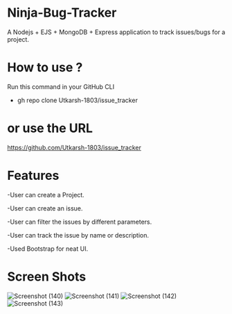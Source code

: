 # Ninja-Bug-Tracker

A Nodejs + EJS + MongoDB + Express application to track issues/bugs for a project.

# How to use ?

Run this command in your GitHub CLI

- gh repo clone Utkarsh-1803/issue_tracker

# or use the URL

https://github.com/Utkarsh-1803/issue_tracker

# Features

-User can create a Project.

-User can create an issue.

-User can filter the issues by different parameters.

-User can track the issue by name or description.

-Used Bootstrap for neat UI.

# Screen Shots

![Screenshot (140)](https://user-images.githubusercontent.com/101451924/183921458-6a2113ec-2780-48fb-9eba-afc6febb4acb.png)
![Screenshot (141)](https://user-images.githubusercontent.com/101451924/183921498-6be65a70-0e8e-466e-bdab-7493b416b139.png)
![Screenshot (142)](https://user-images.githubusercontent.com/101451924/183921522-e9036f9d-7505-4a5d-9a09-52ebbea2835d.png)
![Screenshot (143)](https://user-images.githubusercontent.com/101451924/183921551-620464d3-ea88-442c-b900-68b71e2845f1.png)
